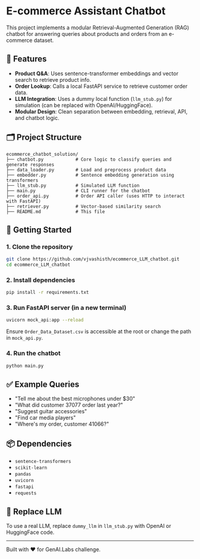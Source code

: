 # E-commerce Assistant Chatbot

This project implements a modular Retrieval-Augmented Generation (RAG) chatbot for answering queries about products and orders from an e-commerce dataset.

## 🔧 Features

- **Product Q&A**: Uses sentence-transformer embeddings and vector search to retrieve product info.
- **Order Lookup**: Calls a local FastAPI service to retrieve customer order data.
- **LLM Integration**: Uses a dummy local function (`llm_stub.py`) for simulation (can be replaced with OpenAI/HuggingFace).
- **Modular Design**: Clean separation between embedding, retrieval, API, and chatbot logic.

## 🗂️ Project Structure

```
ecommerce_chatbot_solution/
├── chatbot.py            # Core logic to classify queries and generate responses
├── data_loader.py        # Load and preprocess product data
├── embedder.py           # Sentence embedding generation using transformers
├── llm_stub.py           # Simulated LLM function
├── main.py               # CLI runner for the chatbot
├── order_api.py          # Order API caller (uses HTTP to interact with FastAPI)
├── retriever.py          # Vector-based similarity search
├── README.md             # This file
```

## 🚀 Getting Started

### 1. Clone the repository

```bash
git clone https://github.com/vjvashisth/ecommerce_LLM_chatbot.git
cd ecommerce_LLM_chatbot
```

### 2. Install dependencies

```bash
pip install -r requirements.txt
```

### 3. Run FastAPI server (in a new terminal)

```bash
uvicorn mock_api:app --reload
```

Ensure `Order_Data_Dataset.csv` is accessible at the root or change the path in `mock_api.py`.

### 4. Run the chatbot

```bash
python main.py
```

## ✅ Example Queries

- "Tell me about the best microphones under $30"
- "What did customer 37077 order last year?"
- "Suggest guitar accessories"
- "Find car media players"
- "Where's my order, customer 41066?"

## 📦 Dependencies

- `sentence-transformers`
- `scikit-learn`
- `pandas`
- `uvicorn`
- `fastapi`
- `requests`

## 🧠 Replace LLM

To use a real LLM, replace `dummy_llm` in `llm_stub.py` with OpenAI or HuggingFace code.

---

Built with ❤️ for GenAI.Labs challenge.
